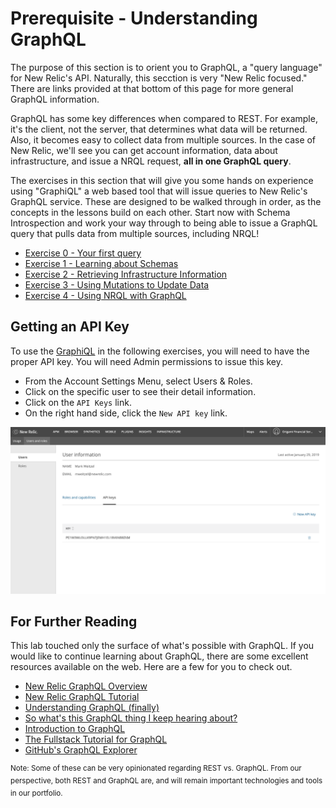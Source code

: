 # Prerequisite - Understanding GraphQL
The purpose of this section is to orient you to GraphQL, a "query language" for New Relic's API. Naturally, this secction is very "New Relic focused." There are links provided at that bottom of this page for more general GraphQL information.

GraphQL has some key differences when compared to REST. For example, it's the client, not the server, that determines what data will be returned. Also, it becomes easy to collect data from multiple sources. In the case of New Relic, we'll see you can get account information, data about infrastructure, and issue a NRQL request, **all in one GraphQL query**.

The exercises in this section that will give you some hands on experience using "GraphiQL" a web based tool that will issue queries to New Relic's GraphQL service. These are designed to be walked through in order, as the concepts in the lessons build on each other. Start now with Schema Introspection and work your way through to being able to issue a GraphQL query that pulls data from multiple sources, including NRQL!
* [Exercise 0 - Your first query](0-BasicQuery.md)
* [Exercise 1 - Learning about Schemas](0-SchemaIntrospection.md)
* [Exercise 2 - Retrieving Infrastructure Information](2-InfrastructureServices.md)
* [Exercise 3 - Using Mutations to Update Data](3-Mutation-InfrastructureServices.md)
* [Exercise 4 - Using NRQL with GraphQL](4-QueryWithNRQL.md)

## Getting an API Key
To use the [GraphiQL](https://api.newrelic.com/graphiql) in the following exercises, you will need to have the proper API key. You will need Admin permissions to issue this key.
* From the Account Settings Menu, select Users & Roles.
* Click on the specific user to see their detail information.
* Click on the `API Keys` link.
* On the right hand side, click the `New API key` link.

![Generating a GraphQL API Key](../screenshots/graphql-inst-screen01.png)



## For Further Reading
This lab touched only the surface of what's possible with GraphQL. If you would like to continue learning about GraphQL, there are some excellent resources available on the web. Here are a few for you to check out.
* [New Relic GraphQL Overview](https://developer.newrelic.com/technology/graphql)
* [New Relic GraphQL Tutorial](https://docs.newrelic.com/docs/apis/graphql-api/tutorials/query-nrql-through-new-relic-graphql-api)
* [Understanding GraphQL (finally)](https://medium.com/@erinfoox/understanding-graphql-finally-a75986d8df0a)
* [So what's this GraphQL thing I keep hearing about?](https://medium.freecodecamp.org/so-whats-this-graphql-thing-i-keep-hearing-about-baf4d36c20cf)
* [Introduction to GraphQL](https://graphql.org/learn/)
* [The Fullstack Tutorial for GraphQL](https://www.howtographql.com/)
* [GitHub's GraphQL Explorer](https://developer.github.com/v4/explorer/)

<sup>Note: Some of these can be very opinionated regarding REST vs. GraphQL. From our perspective, both REST and GraphQL are, and will remain important technologies and tools in our portfolio. </sup>
